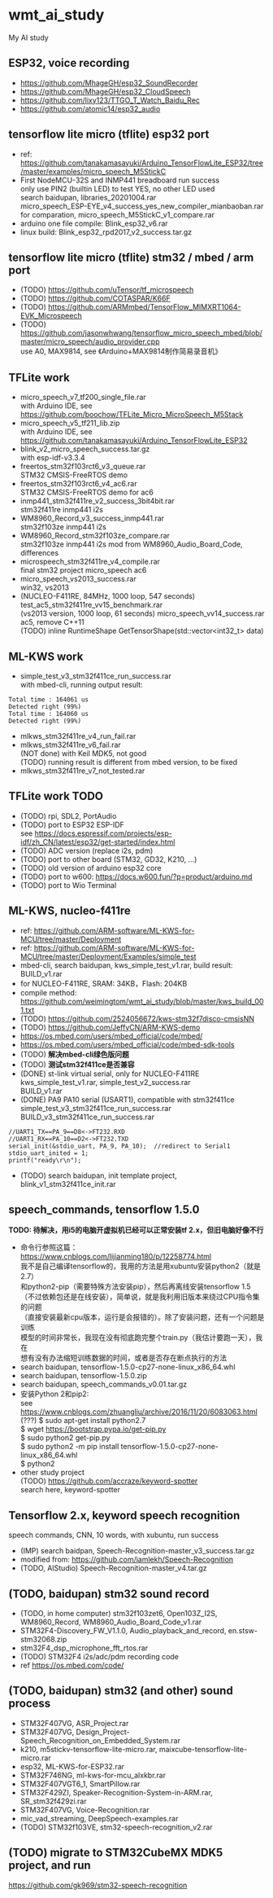 # wmt_ai_study
My AI study  

## ESP32, voice recording    
* https://github.com/MhageGH/esp32_SoundRecorder  
* https://github.com/MhageGH/esp32_CloudSpeech  
* https://github.com/lixy123/TTGO_T_Watch_Baidu_Rec  
* https://github.com/atomic14/esp32_audio  

## tensorflow lite micro (tflite) esp32 port  
* ref: https://github.com/tanakamasayuki/Arduino_TensorFlowLite_ESP32/tree/master/examples/micro_speech_M5StickC  
* First NodeMCU-32S and INMP441 breadboard run success  
only use PIN2 (builtin LED) to test YES, no other LED used    
search baidupan, libraries_20201004.rar  
micro_speech_ESP-EYE_v4_success_yes_new_compiler_mianbaoban.rar  
for comparation, micro_speech_M5StickC_v1_compare.rar  
* arduino one file compile: Blink_esp32_v6.rar  
* linux build: Blink_esp32_rpd2017_v2_success.tar.gz  

## tensorflow lite micro (tflite) stm32 / mbed / arm port    
* (TODO) https://github.com/uTensor/tf_microspeech  
* (TODO) https://github.com/COTASPAR/K66F  
* (TODO) https://github.com/ARMmbed/TensorFlow_MIMXRT1064-EVK_Microspeech  
* (TODO) https://github.com/jasonwhwang/tensorflow_micro_speech_mbed/blob/master/micro_speech/audio_provider.cpp  
use A0, MAX9814, see 《Arduino+MAX9814制作简易录音机》  

## TFLite work  
* micro_speech_v7_tf200_single_file.rar  
with Arduino IDE, see https://github.com/boochow/TFLite_Micro_MicroSpeech_M5Stack  
* micro_speech_v5_tf211_lib.zip  
with Arduino IDE, see https://github.com/tanakamasayuki/Arduino_TensorFlowLite_ESP32  
* blink_v2_micro_speech_success.tar.gz  
with esp-idf-v3.3.4  
* freertos_stm32f103rct6_v3_queue.rar  
STM32 CMSIS-FreeRTOS demo    
* freertos_stm32f103rct6_v4_ac6.rar  
STM32 CMSIS-FreeRTOS demo for ac6      
* inmp441_stm32f411re_v2_success_3bit4bit.rar  
stm32f411re inmp441 i2s  
* WM8960_Record_v3_success_inmp441.rar  
stm32f103ze inmp441 i2s  
* WM8960_Record_stm32f103ze_compare.rar  
stm32f103ze inmp441 i2s mod from WM8960_Audio_Board_Code, differences   
* microspeech_stm32f411re_v4_compile.rar  
final stm32 project micro_speech ac6  
* micro_speech_vs2013_success.rar  
win32, vs2013  
* (NUCLEO-F411RE, 84MHz, 1000 loop, 547 seconds) test_ac5_stm32f411re_vv15_benchmark.rar  
(vs2013 version, 1000 loop, 61 seconds) micro_speech_vv14_success.rar  
ac5, remove C++11  
(TODO) inline RuntimeShape GetTensorShape(std::vector<int32_t> data)  


## ML-KWS work  
* simple_test_v3_stm32f411ce_run_success.rar  
with mbed-cli, running output result:    
```
Total time : 164061 us  
Detected right (99%)  
Total time : 164060 us  
Detected right (99%)  
```
* mlkws_stm32f411re_v4_run_fail.rar  
* mlkws_stm32f411re_v6_fail.rar  
(NOT done) with Keil MDK5, not good    
(TODO) running result is different from mbed version, to be fixed    
* mlkws_stm32f411re_v7_not_tested.rar  

## TFLite work TODO    
* (TODO) rpi, SDL2, PortAudio  
* (TODO) port to ESP32 ESP-IDF    
see https://docs.espressif.com/projects/esp-idf/zh_CN/latest/esp32/get-started/index.html  
* (TODO) ADC version (replace i2s, pdm)    
* (TODO) port to other board (STM32, GD32, K210, ...)  
* (TODO) old version of arduino esp32 core  
* (TODO) port to w600: https://docs.w600.fun/?p=product/arduino.md  
* (TODO) port to Wio Terminal  

## ML-KWS, nucleo-f411re    
* ref: https://github.com/ARM-software/ML-KWS-for-MCU/tree/master/Deployment  
* ref: https://github.com/ARM-software/ML-KWS-for-MCU/tree/master/Deployment/Examples/simple_test  
* mbed-cli, search baidupan, kws_simple_test_v1.rar, build result: BUILD_v1.rar  
* for NUCLEO-F411RE, SRAM: 34KB，Flash: 204KB  
* compile method: https://github.com/weimingtom/wmt_ai_study/blob/master/kws_build_001.txt  
* (TODO) https://github.com/2524056672/kws-stm32f7disco-cmsisNN  
* (TODO) https://github.com/JeffyCN/ARM-KWS-demo  
* https://os.mbed.com/users/mbed_official/code/mbed/  
* https://os.mbed.com/users/mbed_official/code/mbed-sdk-tools  
* (TODO) **解决mbed-cli绿色版问题**  
* (TODO) **测试stm32f411ce是否兼容**  
* (DONE) st-link virtual serial, only for NUCLEO-F411RE  
kws_simple_test_v1.rar, simple_test_v2_success.rar    
BUILD_v1.rar  
* (DONE) PA9 PA10 serial (USART1), compatible with stm32f411ce  
simple_test_v3_stm32f411ce_run_success.rar  
BUILD_v3_stm32f411ce_run_success.rar  

```
//UART1_TX==PA_9==D8<->FT232.RXD  
//UART1_RX==PA_10==D2<->FT232.TXD  
serial_init(&stdio_uart, PA_9, PA_10);  //redirect to Serial1  
stdio_uart_inited = 1;   
printf("ready\r\n");  
```  
* (TODO) search baidupan, init template project, blink_v1_stm32f411ce_init.rar  

## speech_commands, tensorflow 1.5.0   
**TODO: 待解决，用i5的电脑开虚拟机已经可以正常安装tf 2.x，但旧电脑好像不行**    
* 命令行参照这篇：  
https://www.cnblogs.com/lijianming180/p/12258774.html    
我不是自己编译tensorflow的，我用的方法是用xubuntu安装python2（就是2.7）  
和python2-pip（需要特殊方法安装pip），然后再离线安装tensorflow 1.5  
（不过依赖包还是在线安装），简单说，就是我利用旧版本来绕过CPU指令集的问题  
（直接安装最新cpu版本，运行是会报错的）。除了安装问题，还有一个问题是训练  
模型的时间非常长，我现在没有彻底跑完整个train.py（我估计要跑一天），我在  
想有没有办法缩短训练数据的时间，或者是否存在断点执行的方法  
* search baidupan, tensorflow-1.5.0-cp27-none-linux_x86_64.whl  
* search baidupan, tensorflow-1.5.0.zip  
* search baidupan, speech_commands_v0.01.tar.gz  
* 安装Python 2和pip2:  
see https://www.cnblogs.com/zhuangliu/archive/2016/11/20/6083063.html  
(???) $ sudo apt-get install python2.7    
$ wget https://bootstrap.pypa.io/get-pip.py  
$ sudo python2 get-pip.py  
$ sudo python2 -m pip install tensorflow-1.5.0-cp27-none-linux_x86_64.whl  
$ python2  
* other study project  
(TODO) https://github.com/accraze/keyword-spotter  
search here, keyword-spotter  

## Tensorflow 2.x, keyword speech recognition    
speech commands, CNN, 10 words, with xubuntu, run success    
* (IMP) search baidpan, Speech-Recognition-master_v3_success.tar.gz  
* modified from: https://github.com/iamlekh/Speech-Recognition   
* (TODO, AIStudio) Speech-Recognition-master_v4.tar.gz  

## (TODO, baidupan) stm32 sound record  
* (TODO, in home computer) stm32f103zet6, Open103Z_I2S, WM8960_Record, WM8960_Audio_Board_Code_v1.rar  
* STM32F4-Discovery_FW_V1.1.0, Audio_playback_and_record, en.stsw-stm32068.zip  
* stm32F4_dsp_microphone_fft_rtos.rar  
* (TODO) STM32F4 i2s/adc/pdm recording code  
* ref https://os.mbed.com/code/  

## (TODO, baidupan) stm32 (and other) sound process  
* STM32F407VG, ASR_Project.rar  
* STM32F407VG, Design_Project-Speech_Recognition_on_Embedded_System.rar  
* k210, m5stickv-tensorflow-lite-micro.rar, maixcube-tensorflow-lite-micro.rar  
* esp32, ML-KWS-for-ESP32.rar  
* STM32F746NG, ml-kws-for-mcu_alxkbr.rar  
* STM32F407VGT6_1, SmartPillow.rar  
* STM32F429ZI, Speaker-Recognition-System-in-ARM.rar, SR_stm32f429zi.rar  
* STM32F407VG, Voice-Recognition.rar  
* mic_vad_streaming, DeepSpeech-examples.rar  
* (TODO) STM32f103VE, stm32-speech-recognition_v2.rar  

## (TODO) migrate to STM32CubeMX MDK5 project, and run      
https://github.com/gk969/stm32-speech-recognition  

